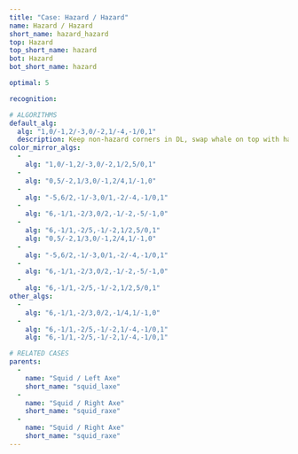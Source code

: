 ```yaml
---
title: "Case: Hazard / Hazard"
name: Hazard / Hazard
short_name: hazard_hazard
top: Hazard
top_short_name: hazard
bot: Hazard
bot_short_name: hazard

optimal: 5

recognition:

# ALGORITHMS
default_alg:
  alg: "1,0/-1,2/-3,0/-2,1/-4,-1/0,1"
  description: Keep non-hazard corners in DL, swap whale on top with hazard corners on bottom to get squid/axe.
color_mirror_algs:
  -
    alg: "1,0/-1,2/-3,0/-2,1/2,5/0,1"
  -
    alg: "0,5/-2,1/3,0/-1,2/4,1/-1,0"
  -
    alg: "-5,6/2,-1/-3,0/1,-2/-4,-1/0,1"
  -
    alg: "6,-1/1,-2/3,0/2,-1/-2,-5/-1,0"
  -
    alg: "6,-1/1,-2/5,-1/-2,1/2,5/0,1"
    alg: "0,5/-2,1/3,0/-1,2/4,1/-1,0"
  -
    alg: "-5,6/2,-1/-3,0/1,-2/-4,-1/0,1"
  -
    alg: "6,-1/1,-2/3,0/2,-1/-2,-5/-1,0"
  -
    alg: "6,-1/1,-2/5,-1/-2,1/2,5/0,1"
other_algs:
  -
    alg: "6,-1/1,-2/3,0/2,-1/4,1/-1,0"
  -
    alg: "6,-1/1,-2/5,-1/-2,1/-4,-1/0,1"
    alg: "6,-1/1,-2/5,-1/-2,1/-4,-1/0,1"

# RELATED CASES
parents:
  -
    name: "Squid / Left Axe"
    short_name: "squid_laxe"
  -
    name: "Squid / Right Axe"
    short_name: "squid_raxe"
  -
    name: "Squid / Right Axe"
    short_name: "squid_raxe"
---
```


